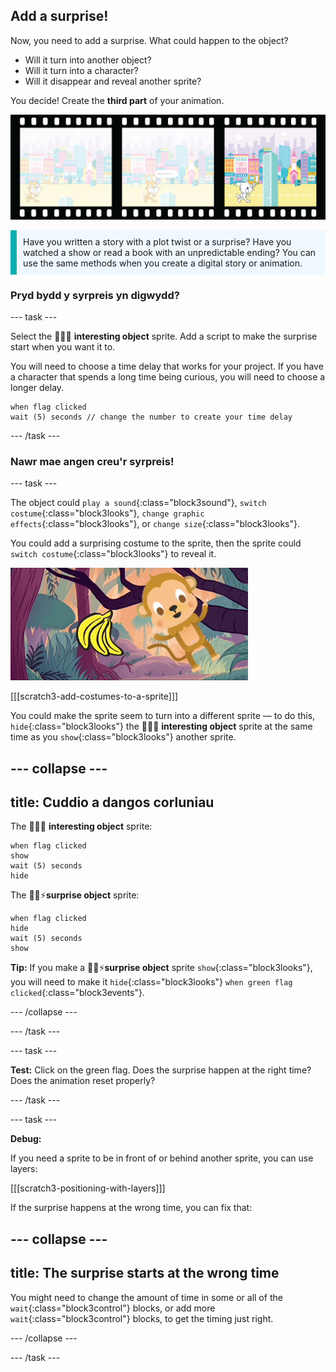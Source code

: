 ## Add a surprise!

Now, you need to add a surprise. What could happen to the object?
- Will it turn into another object?
- Will it turn into a character?
- Will it disappear and reveal another sprite?

You decide! Create the **third part** of your animation.

![A film strip with 3 frames. The third frame is highlighted. The frame shows a scene with character looking surprised at an object.](images/surprise.png)

<p style="border-left: solid; border-width:10px; border-color: #0faeb0; background-color: aliceblue; padding: 10px;">
Have you written a story with a plot twist or a surprise? Have you watched a show or read a book with an unpredictable ending? You can use the same methods when you create a digital story or animation. 
</p>

### Pryd bydd y syrpreis yn digwydd?

--- task ---

Select the 🎂🎾🎁 **interesting object** sprite. Add a script to make the surprise start when you want it to.

You will need to choose a time delay that works for your project. If you have a character that spends a long time being curious, you will need to choose a longer delay.

```blocks3
when flag clicked
wait (5) seconds // change the number to create your time delay
```

--- /task ---

### Nawr mae angen creu'r syrpreis!

--- task ---

The object could `play a sound`{:class="block3sound"}, `switch costume`{:class="block3looks"}, `change graphic effects`{:class="block3looks"}, or `change size`{:class="block3looks"}.

You could add a surprising costume to the sprite, then the sprite could `switch costume`{:class="block3looks"} to reveal it.

![A desert background with a rock jiggling back and forth.](images/bat.gif)

[[[scratch3-add-costumes-to-a-sprite]]]

You could make the sprite seem to turn into a different sprite — to do this, `hide`{:class="block3looks"} the 🎂🎾🎁 **interesting object** sprite at the same time as you `show`{:class="block3looks"} another sprite.

--- collapse ---
---
title: Cuddio a dangos corluniau
---

The 🎂🎾🎁 **interesting object** sprite:
```blocks3
when flag clicked
show
wait (5) seconds
hide
```

The 🎷👻⚡**surprise object** sprite:
```blocks3
when flag clicked
hide
wait (5) seconds
show
```

**Tip:** If you make a 🎷👻⚡**surprise object** sprite `show`{:class="block3looks"}, you will need to make it `hide`{:class="block3looks"} `when green flag clicked`{:class="block3events"}.

--- /collapse ---

--- /task ---

--- task ---

**Test:** Click on the green flag. Does the surprise happen at the right time? Does the animation reset properly?

--- /task ---

--- task ---

**Debug:**

If you need a sprite to be in front of or behind another sprite, you can use layers:

[[[scratch3-positioning-with-layers]]]

If the surprise happens at the wrong time, you can fix that:

--- collapse ---
---
title: The surprise starts at the wrong time
---

You might need to change the amount of time in some or all of the `wait`{:class="block3control"} blocks, or add more `wait`{:class="block3control"} blocks, to get the timing just right.

--- /collapse ---

--- /task ---


